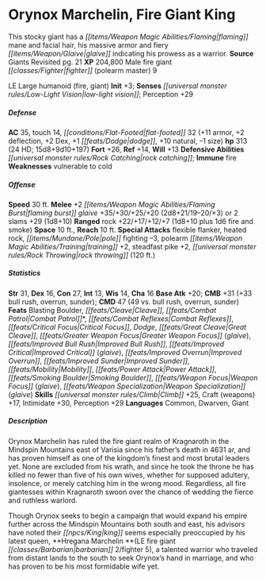﻿---
cssclass: [monsters]
title1: Orynox Marchelin, Fire Giant King
desc_short: This stocky giant has a flaming mane and facial hair, his massive armor
  and fiery glaive indicating his prowess as a warrior.
title2: Orynox Marchelin, Fire Giant King
CR: 19
sources:
- name: Giants Revisited
  page: 21
  link: http://paizo.com/products/btpy8rv4?Pathfinder-Campaign-Setting-Giants-Revisited
XP: 204800
race: Male
classes:
- fire giant fighter (polearm master) 9
alignment: LE
size: Large
type: humanoid
subtypes:
- fire
- giant
initiative:
  bonus: 3
senses:
  low-light vision: true
AC:
  AC: 35
  touch: 14
  flat_footed: 32
  components:
    armor: 11
    deflection: 2
    dex: 2
    dodge: 1
    natural: 10
    size: -1
HP:
  HP: 313
  long: 15d8+9d10+197
  HD: 24
saves:
  fort: 26
  ref: 14
  will: 13
defensive_abilities:
- rock catching
immunities:
- fire
weaknesses:
- vulnerable to cold
speeds:
  base: 30
attacks:
  melee:
  - - text: +2 flaming burst glaive +35/+30/+25/+20 (2d8+21/19-20/×3)
      entries:
      - - damage: 2d8+21
          crit_range: 19-20
          crit_multiplier: 3
      attack: +2 flaming burst glaive
      bonus:
      - 35
      - 30
      - 25
      - 20
  - - text: 2 slams +29 (1d8+10)
      entries:
      - - damage: 1d8+10
      count: 2
      attack: slams
      bonus:
      - 29
  ranged:
  - - text: rock +22/+17/+12/+7 (1d8+10 plus 1d6 fire and smoke)
      entries:
      - - damage: 1d8+10
        - damage: 1d6
          type: fire and smoke
      attack: rock
      bonus:
      - 22
      - 17
      - 12
      - 7
  special:
  - flexible flanker
  - heated rock
  - pole fighting -3
  - polearm training +2
  - steadfast pike +2
  - rock throwing (120 ft.)
space: 10
reach: 10
ability_scores:
  STR: 31
  DEX: 16
  CON: 27
  INT: 13
  WIS: 14
  CHA: 16
BAB: 20
CMB: 31
CMB_other: +33 bull rush, overrun, sunder
CMD: 47
CMD_other: 49 vs. bull rush, overrun, sunder
feats:
- name: Blasting Boulder
- name: Cleave
- name: Combat Patrol
- name: Combat Reflexes
- name: Critical Focus
- name: Dodge
- name: Great Cleave
- name: Greater Weapon Focus (glaive)
- name: Improved Bull Rush
- name: Improved Critical (glaive)
- name: Improved Overrun
- name: Improved Sunder
- name: Mobility
- name: Power Attack
- name: Smoking Boulder
- name: Weapon Focus (glaive)
- name: Weapon Specialization (glaive)
skills:
  Climb: 25
  Craft (weapons): 17
  Intimidate: 30
  Perception: 29
languages:
- Common
- Dwarven
- Giant
desc_long: |-
  Orynox Marchelin has ruled the fire giant realm of Kragnaroth in the Mindspin Mountains east of Varisia since his father's death in 4631 ar, and has proven himself as one of the kingdom's finest and most brutal leaders yet. None are excluded from his wrath, and since he took the throne he has killed no fewer than five of his own wives, whether for supposed adultery, insolence, or merely catching him in the wrong mood. Regardless, all fire giantesses within Kragnaroth swoon over the chance of wedding the fierce and ruthless warlord.

  Though Orynox seeks to begin a campaign that would expand his empire further across the Mindspin Mountains both south and east, his advisors have noted their king seems especially preoccupied by his latest queen, Hregana Marchelin (LE fire giant barbarian 2/fighter 5), a talented warrior who traveled from distant lands to the south to seek Orynox's hand in marriage, and who has proven to be his most formidable wife yet.

---

# Orynox Marchelin, Fire Giant King
This stocky giant has a _[[items/Weapon Magic Abilities/Flaming|flaming]]_ mane and facial hair, his massive armor and fiery _[[items/Weapon/Glaive|glaive]]_ indicating his prowess as a warrior.
**Source** Giants Revisited pg. 21
**XP** 204,800
Male fire giant _[[classes/Fighter|fighter]]_ (polearm master) 9

LE Large humanoid (fire, giant)
**Init** +3; **Senses** _[[universal monster rules/Low-Light Vision|low-light vision]]_; Perception +29

##### Defense

**AC** 35, touch 14, _[[conditions/Flat-Footed|flat-footed]]_ 32 (+11 armor, +2 deflection, +2 Dex, +1 _[[feats/Dodge|dodge]]_, +10 natural, –1 size)
**hp** 313 (24 HD; 15d8+9d10+197)
**Fort** +26, **Ref** +14, **Will** +13
**Defensive Abilities** _[[universal monster rules/Rock Catching|rock catching]]_; **Immune** fire
**Weaknesses** vulnerable to cold

##### Offense
**Speed** 30 ft.
**Melee** +2 _[[items/Weapon Magic Abilities/Flaming Burst|flaming burst]]_ _glaive_ +35/+30/+25/+20 (2d8+21/19–20/×3) or 2 slams +29 (1d8+10)
**Ranged** rock +22/+17/+12/+7 (1d8+10 plus 1d6 fire and smoke)
**Space** 10 ft., **Reach** 10 ft.
**Special Attacks** flexible flanker, heated rock, _[[items/Mundane/Pole|pole]]_ fighting –3, polearm _[[items/Weapon Magic Abilities/Training|training]]_ +2, steadfast pike +2, _[[universal monster rules/Rock Throwing|rock throwing]]_ (120 ft.)

##### Statistics
**Str** 31, **Dex** 16, **Con** 27, **Int** 13, **Wis** 14, **Cha** 16
**Base Atk** +20; **CMB** +31 (+33 bull rush, overrun, sunder); **CMD** 47 (49 vs. bull rush, overrun, sunder)
**Feats** Blasting Boulder, _[[feats/Cleave|Cleave]]_, _[[feats/Combat Patrol|Combat Patrol]]_*, _[[feats/Combat Reflexes|Combat Reflexes]]_, _[[feats/Critical Focus|Critical Focus]]_, _Dodge_, _[[feats/Great Cleave|Great Cleave]]_, _[[feats/Greater Weapon Focus|Greater Weapon Focus]]_ (_glaive_), _[[feats/Improved Bull Rush|Improved Bull Rush]]_, _[[feats/Improved Critical|Improved Critical]]_ (_glaive_), _[[feats/Improved Overrun|Improved Overrun]]_, _[[feats/Improved Sunder|Improved Sunder]]_, _[[feats/Mobility|Mobility]]_, _[[feats/Power Attack|Power Attack]]_, _[[feats/Smoking Boulder|Smoking Boulder]]_, _[[feats/Weapon Focus|Weapon Focus]]_ (_glaive_), _[[feats/Weapon Specialization|Weapon Specialization]]_ (_glaive_)
**Skills** _[[universal monster rules/Climb|Climb]]_ +25, Craft (weapons) +17, Intimidate +30, Perception +29
**Languages** Common, Dwarven, Giant

##### Description

Orynox Marchelin has ruled the fire giant realm of Kragnaroth in the Mindspin Mountains east of Varisia since his father’s death in 4631 ar, and has proven himself as one of the kingdom’s finest and most brutal leaders yet. None are excluded from his wrath, and since he took the throne he has killed no fewer than five of his own wives, whether for supposed adultery, insolence, or merely catching him in the wrong mood. Regardless, all fire giantesses within Kragnaroth swoon over the chance of wedding the fierce and ruthless warlord.

Though Orynox seeks to begin a campaign that would expand his empire further across the Mindspin Mountains both south and east, his advisors have noted their _[[npcs/King|king]]_ seems especially preoccupied by his latest queen, **Hregana Marchelin **(LE fire giant _[[classes/Barbarian|barbarian]]_ 2/fighter 5), a talented warrior who traveled from distant lands to the south to seek Orynox’s hand in marriage, and who has proven to be his most formidable wife yet.